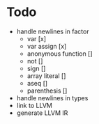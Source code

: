 # Todo
* handle newlines in factor
  * var [x]
  * var assign [x]
  * anonymous function []
  * not []
  * sign []
  * array literal []
  * aseq []
  * parenthesis []
* handle newlines in types
* link to LLVM
* generate LLVM IR